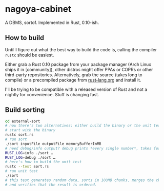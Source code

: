 nagoya-cabinet
==============

A DBMS, sortof. Implemented in Rust, 0.10-ish.

How to build
------------

Until I figure out what the best way to build the code is, calling the compiler
`rustc` should be easiest.

Either grab a Rust 0.10 package from your package manager (Arch Linux ships it
in [community]), other distros might offer PPAs or COPRs or other third-party
repositories. Alternatively, grab the source (takes long to compile) or a
precompiled package from [rust-lang.org](http://www.rust-lang.org/) and install
it.

I'll be trying to be compatible with a released version of Rust and not a
nightly for convenience. Stuff is changing fast.

Build sorting
-------------

```sh
cd external-sort
# now there's two alternatives: either build the binary or the unit test
# start with the binary
rustc sort.rs
# run sort
./sort inputFile outputFile memoryBufferInMB
# need debug/info output? debug prints *every single number*, takes forever
RUST_LOG=info ./sort …
RUST_LOG=debug ./sort …
# here's how to build the unit test
rustc --test sort.rs
# run unit test
./sort
# this test generates random data, sorts in 100MB chunks, merges the chunks
# and verifies that the result is ordered.
```
